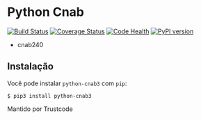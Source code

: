 Python Cnab
=======

[![Build Status](https://travis-ci.org/Trust-Code/python-cnab.svg?branch=master3)](https://travis-ci.org/Trust-Code/python-cnab)
[![Coverage Status](https://coveralls.io/repos/github/Trust-Code/python-cnab/badge.svg?branch=master3)](https://coveralls.io/github/Trust-Code/python-cnab?branch=master3)
[![Code Health](https://landscape.io/github/Trust-Code/python-cnab/master3/landscape.svg?style=flat)](https://landscape.io/github/Trust-Code/python-cnab/master3)
[![PyPI version](https://badge.fury.io/py/python-cnab3.svg)](https://badge.fury.io/py/python-cnab3)

- cnab240

Instalação
------------
Você pode instalar ``python-cnab3`` com ``pip``:

    $ pip3 install python-cnab3


Mantido por Trustcode
